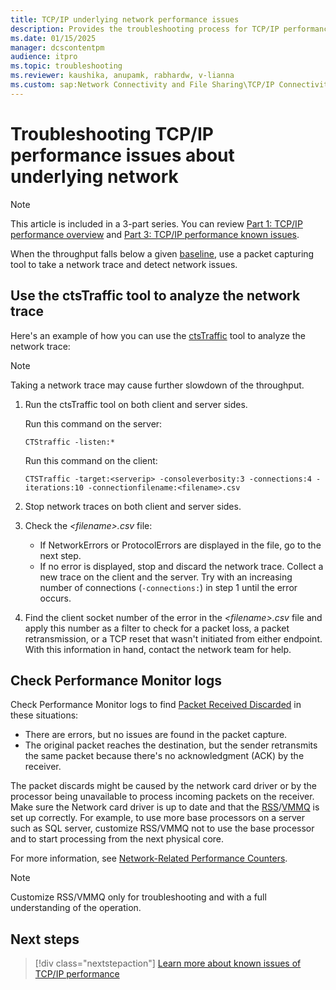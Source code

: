 ```yaml
---
title: TCP/IP underlying network performance issues
description: Provides the troubleshooting process for TCP/IP performance issues about underlying network. The ctsTraffic tool is used to analyze the network trace.
ms.date: 01/15/2025
manager: dcscontentpm
audience: itpro
ms.topic: troubleshooting
ms.reviewer: kaushika, anupamk, rabhardw, v-lianna
ms.custom: sap:Network Connectivity and File Sharing\TCP/IP Connectivity (TCP Protocol, NLA, WinHTTP), csstroubleshoot
---
```

# Troubleshooting TCP/IP performance issues about underlying network

> [!NOTE]
> This article is included in a 3-part series. You can review [Part 1: TCP/IP performance overview](overview-of-tcpip-performance.md) and [Part 3: TCP/IP performance known issues](tcpip-performance-known-issues.md).

When the throughput falls below a given [baseline](overview-of-tcpip-performance.md#how-to-create-a-baseline), use a packet capturing tool to take a network trace and detect network issues.

## Use the ctsTraffic tool to analyze the network trace

Here's an example of how you can use the [ctsTraffic](https://github.com/Microsoft/ctsTraffic) tool to analyze the network trace:

> [!NOTE]
> Taking a network trace may cause further slowdown of the throughput.

1. Run the ctsTraffic tool on both client and server sides.

    Run this command on the server:

    ```console
    CTStraffic -listen:*
    ```

    Run this command on the client:

    ```console
    CTSTraffic -target:<serverip> -consoleverbosity:3 -connections:4 -iterations:10 -connectionfilename:<filename>.csv
    ```

2. Stop network traces on both client and server sides.
3. Check the *\<filename>.csv* file:

    - If NetworkErrors or ProtocolErrors are displayed in the file, go to the next step.
    - If no error is displayed, stop and discard the network trace. Collect a new trace on the client and the server. Try with an increasing number of connections (`-connections:`) in step 1 until the error occurs.

4. Find the client socket number of the error in the *\<filename>.csv* file and apply this number as a filter to check for a packet loss, a packet retransmission, or a TCP reset that wasn't initiated from either endpoint. With this information in hand, contact the network team for help.

## Check Performance Monitor logs

Check Performance Monitor logs to find [Packet Received Discarded](/previous-versions/ms803962(v=msdn.10)) in these situations:

- There are errors, but no issues are found in the packet capture.
- The original packet reaches the destination, but the sender retransmits the same packet because there's no acknowledgment (ACK) by the receiver.

The packet discards might be caused by the network card driver or by the processor being unavailable to process incoming packets on the receiver. Make sure the Network card driver is up to date and that the [RSS](/previous-versions/windows/it-pro/windows-server-2012-R2-and-2012/hh997036(v=ws.11))/[VMMQ](/windows-hardware/drivers/network/overview-of-virtual-machine-multiple-queues) is set up correctly. For example, to use more base processors on a server such as SQL server, customize RSS/VMMQ not to use the base processor and to start processing from the next physical core.

For more information, see [Network-Related Performance Counters](/windows-server/networking/technologies/network-subsystem/net-sub-performance-counters).

> [!NOTE]
> Customize RSS/VMMQ only for troubleshooting and with a full understanding of the operation.

## Next steps

> [!div class="nextstepaction"]
> [Learn more about known issues of TCP/IP performance](tcpip-performance-known-issues.md)
